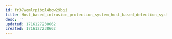 ```yaml
---
id: fr37wqmlrpibql4bqw29bqi
title: Host_based_intrusion_protection_system_host_based_detection_system_HIPS_HIDS
desc: ''
updated: 1716127238662
created: 1716127238662
---
```

